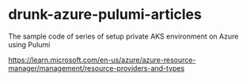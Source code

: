 # drunk-azure-pulumi-articles
The sample code of series of setup private AKS environment on Azure using Pulumi

https://learn.microsoft.com/en-us/azure/azure-resource-manager/management/resource-providers-and-types